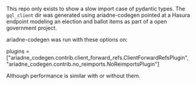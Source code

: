 This repo only exists to show a slow import case of pydantic types. The `gql_client` dir was generated using ariadne-codegen pointed at a Hasura endpoint modeling an election and ballot items as part of a open government project. 


ariadne-codegen was run with these options on:

plugins = ["ariadne_codegen.contrib.client_forward_refs.ClientForwardRefsPlugin", "ariadne_codegen.contrib.no_reimports.NoReimportsPlugin"]

Although performance is similar with or without them. 